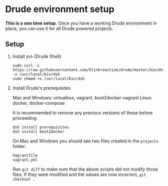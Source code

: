 # Drude environment setup

**This is a one time setup.**
Once you have a working Drude environment in place, you can use it for all Drude powered projects.

## Setup

1. Install `dsh` (Drude Shell)

    ```
    sudo curl -L https://raw.githubusercontent.com/blinkreaction/drude/master/bin/dsh  -o /usr/local/bin/dsh
    sudo chmod +x /usr/local/bin/dsh
    ```

2. Install Drude's prerequisites

    Mac and Windows: virtualbox, vagrant, boot2docker-vagrant
    Linux: docker, docker-compose

    It is recommended to remove any previous versions of these before proceeding.

    ```
    dsh install prerequisites
    dsh install boot2docker
    ```

    On Mac and Windows you should see two files created in the `projects` folder:

    ```
    Vagrantfile
    vagrant.yml
    ```

    Run `git diff` to make sure that the above scripts did not modify those files. If they were modified and the values are now incorrect, `git checkout .`
